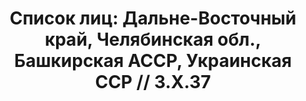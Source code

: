 ---
title: 'Список лиц: Дальне-Восточный край, Челябинская обл., Башкирская АССР, Украинская
  ССР // 3.X.37'
description: РГАСПИ, ф.17, оп.171, дело 411, лист 166
images:
- /disk/pictures/v03/17-171-411-166.jpg
- /disk/pictures/v03/17-171-411-167.jpg
- /disk/pictures/v03/17-171-411-168.jpg
- /disk/pictures/v03/17-171-411-169.jpg
- /disk/pictures/v03/17-171-411-170.jpg
- /disk/pictures/v03/17-171-411-171.jpg
---